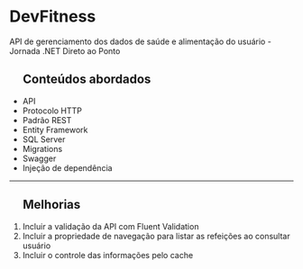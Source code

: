 # DevFitness
API de gerenciamento dos dados de saúde e alimentação do usuário - Jornada .NET Direto ao Ponto

<ul><h2>Conteúdos abordados</h2>
  <li>API</li>
  <li>Protocolo HTTP</li>
  <li>Padrão REST</li>  
  <li>Entity Framework</li>
  <li>SQL Server</li>
  <li>Migrations</li>
  <li>Swagger</li>
  <li>Injeção de dependência</li>
</ul>

---

<ol><h2>Melhorias</h2>
  <li> Incluir a validação da API com Fluent Validation</li>
  <li> Incluir a propriedade de navegação para listar as refeições ao consultar usuário</li>
  <li> Incluir o controle das informações pelo cache</li>
<ol>
